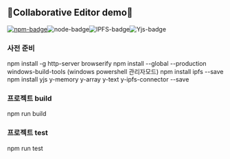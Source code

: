 ## 💫Collaborative Editor demo💫

[![npm-badge](https://img.shields.io/badge/npm-6.9.0-brightgreen)](https://www.npmjs.com/package/download)![node-badge](https://img.shields.io/badge/node-10.16.0-yellowgreen)![IPFS-badge](https://img.shields.io/badge/IPFS-protocol-orange)![Yjs-badge](https://img.shields.io/badge/YJS-CRDT%20implementation-blue)

### 사전 준비
npm install -g http-server browserify
npm install --global --production windows-build-tools (windows powershell 관리자모드)
npm install ipfs --save
npm install yjs y-memory y-array y-text y-ipfs-connector --save

### 프로젝트 build
npm run build

### 프로젝트 test
npm run test

